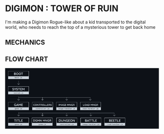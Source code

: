 # DIGIMON : TOWER OF RUIN
I'm making a Digimon Rogue-like about a kid transported to the digital world, who needs to reach the top of a mysterious tower to get back home

## MECHANICS

## FLOW CHART
![](docs/root.png)